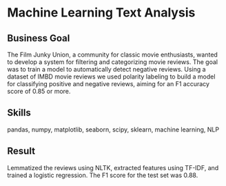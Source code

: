# Machine Learning Text Analysis

## Business Goal
The Film Junky Union, a community for classic movie enthusiasts, wanted to develop a system for filtering and categorizing movie reviews. The goal was to train a model to automatically detect negative reviews. Using a dataset of IMBD movie reviews we used polarity labeling to build a model for classifying positive and negative reviews, aiming for an F1 accuracy score of 0.85 or more.

## Skills
pandas, numpy, matplotlib, seaborn, scipy, sklearn, machine learning, NLP

## Result
Lemmatized the reviews using NLTK, extracted features using TF-IDF, and trained a logistic regression. The F1 score for the test set was 0.88.
